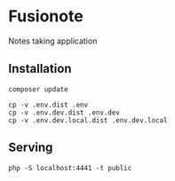 # Fusionote

Notes taking application

## Installation

```shell
composer update
```

```shell
cp -v .env.dist .env
cp -v .env.dev.dist .env.dev
cp -v .env.dev.local.dist .env.dev.local
```

## Serving

```shell
php -S localhost:4441 -t public
```